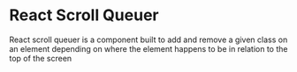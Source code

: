# React Scroll Queuer

React scroll queuer is a component built to add and remove a given class on an element depending on where the element happens to be in relation to the top of the screen
